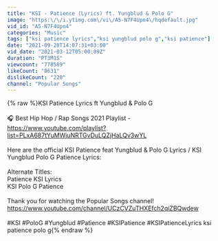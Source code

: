 ```yaml
---
title: "KSI - Patience (Lyrics) ft. Yungblud & Polo G"
image: "https:\/\/i.ytimg.com\/vi\/A5-N7F4Upn4\/hqdefault.jpg"
vid_id: "A5-N7F4Upn4"
categories: "Music"
tags: ["ksi patience lyrics","ksi yungblud polo g","ksi patience"]
date: "2021-09-28T14:07:31+03:00"
vid_date: "2021-03-12T05:00:09Z"
duration: "PT3M1S"
viewcount: "778589"
likeCount: "8631"
dislikeCount: "220"
channel: "Popular Songs"
---
```

{% raw %}KSI Patience Lyrics ft Yungblud &amp; Polo G<br /><br />🎧  Best Hip Hop / Rap Songs 2021 Playlist - <a rel="nofollow" target="blank" href="https://www.youtube.com/playlist?list=PLxA687tYuMWjuNRTGvDuLQZjHaLQv3wYL">https://www.youtube.com/playlist?list=PLxA687tYuMWjuNRTGvDuLQZjHaLQv3wYL</a><br /><br />Here are the official KSI Patience feat Yungblud &amp; Polo G Lyrics / KSI Yungblud Polo G Patience Lyrics:<br /><br />Alternate Titles:<br />Patience KSI Lyrics<br />KSI Polo G Patience<br /><br />Thank you for watching the Popular Songs channel!<br /><a rel="nofollow" target="blank" href="https://www.youtube.com/channel/UCzCVZuTHXEfch2qiZBQwdew">https://www.youtube.com/channel/UCzCVZuTHXEfch2qiZBQwdew</a><br /><br />#KSI #PoloG #Yungblud #Patience #KSIPatience #KSIPatienceLyrics  ksi patience polo g{% endraw %}
